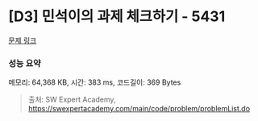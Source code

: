 # [D3] 민석이의 과제 체크하기 - 5431 

[문제 링크](https://swexpertacademy.com/main/code/problem/problemDetail.do?contestProbId=AWVl3rWKDBYDFAXm) 

### 성능 요약

메모리: 64,368 KB, 시간: 383 ms, 코드길이: 369 Bytes



> 출처: SW Expert Academy, https://swexpertacademy.com/main/code/problem/problemList.do
